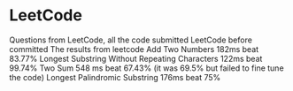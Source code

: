 # LeetCode
Questions from LeetCode, all the code submitted LeetCode before committed
The results from leetcode
Add Two Numbers 182ms beat 83.77%
Longest Substring Without Repeating Characters  122ms beat 99.74%
Two Sum 548 ms beat 67.43% (it was 69.5% but failed to fine tune the code)
Longest Palindromic Substring 176ms beat 75%
